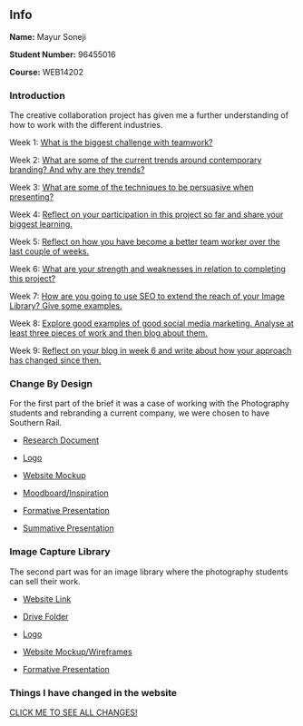## Info

**Name:** Mayur Soneji

**Student Number:** 96455016

**Course:** WEB14202

### Introduction

The creative collaboration project has given me a further understanding of how to work with the different industries.

Week 1: [What is the biggest challenge with teamwork?](https://medium.com/@m.soneji98/what-is-the-biggest-challenge-with-teamwork-460c19a61ce8) 

Week 2: [What are some of the current trends around contemporary branding? And why are they trends?](https://medium.com/@m.soneji98/what-are-some-of-the-current-trends-around-contemporary-branding-1c801a05911d) 

Week 3: [What are some of the techniques to be persuasive when presenting?](https://medium.com/@m.soneji98/what-are-some-of-the-techniques-to-be-persuasive-when-presenting-29112aff5e6b) 

Week 4: [Reflect on your participation in this project so far and share your biggest learning.](https://medium.com/@m.soneji98/reflect-on-your-participation-in-this-project-so-far-and-share-your-biggest-learning-253b544a1ef5) 

Week 5: [Reflect on how you have become a better team worker over the last couple of weeks.](https://medium.com/@m.soneji98/reflect-on-how-you-have-become-a-better-team-worker-over-the-last-couple-of-weeks-4b77cbfcbf97)

Week 6: [What are your strength and weaknesses in relation to completing this project?](https://medium.com/@m.soneji98/what-are-your-strength-and-weaknesses-in-relation-to-completing-this-project-a668bbd511c8) 

Week 7: [How are you going to use SEO to extend the reach of your Image Library? Give some examples.](https://medium.com/@m.soneji98/how-are-you-going-to-use-seo-to-extend-the-reach-of-your-image-library-give-some-examples-d846c1819061)

Week 8: [Explore good examples of good social media marketing. Analyse at least three pieces of work and then blog about them.](https://medium.com/@m.soneji98/explore-good-examples-of-good-social-media-marketing-9b024f6e823e)

Week 9: [Reflect on your blog in week 6 and write about how your approach has changed since then.](https://medium.com/@m.soneji98/reflect-on-your-blog-in-week-6-and-write-about-how-your-approach-has-changed-since-then-3cb30afd5259)


### Change By Design

For the first part of the brief it was a case of working with the Photography students and rebranding a current company, we were chosen to have Southern Rail.

- [Research Document](https://docs.google.com/document/d/1lI_nQhO82M4ctLXqoSrVptxGvHp8_wU71qwB9fSOTLs/edit?usp=sharing)

- [Logo](https://drive.google.com/open?id=0B2VBmeX3V4a4WUxSWTdKOTloakU)

- [Website Mockup](https://drive.google.com/drive/folders/0B2VBmeX3V4a4bzlIeGFyVkJpVWM?usp=sharing)

- [Moodboard/Inspiration](https://www.pinterest.co.uk/mayursoneji/southern/)

- [Formative Presentation](https://drive.google.com/file/d/1AlW9xlWGfSUspPDSrOnUtb-NBdn1pCCJ/view?usp=sharing)

- [Summative Presentation](https://prezi.com/view/vxBNxcvYGUvyGclzw7H6/)


### Image Capture Library

The second part was for an image library where the photography students can sell their work.

- [Website Link](http://patch.raveweb.net/)

- [Drive Folder](https://drive.google.com/drive/folders/0B7LBJOWSuFTYejk2T1NkaXd0VGc?usp=sharing)

- [Logo](https://drive.google.com/drive/folders/0B2VBmeX3V4a4amtnOUFtRGVuMkE?usp=sharing)

- [Website Mockup/Wireframes](https://drive.google.com/drive/folders/0B2VBmeX3V4a4amtnOUFtRGVuMkE?usp=sharing)

- [Formative Presentation](https://docs.google.com/presentation/d/1K3Up3Ua0T5zuiP4isX8w5-iYQAMjswxrjJ0MaD7BIwQ/edit?usp=sharing)


### Things I have changed in the website

[CLICK ME TO SEE ALL CHANGES!](https://github.com/MayurSoneji/Summative-C.Collaboration/blob/master/changes.md)

